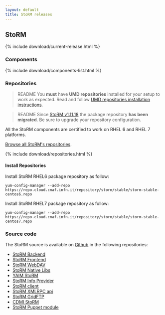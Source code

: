 ```yaml
---
layout: default
title: StoRM releases
---
```


## StoRM

{% include download/current-release.html %}

### Components

{% include download/components-list.html %}

### Repositories <a name="stable-releases">&nbsp;</a>

> <span class="label label-success">README</span> You **must** have **UMD repositories** installed for your setup to work as
expected. Read and follow [UMD repositories installation instructions][umd-install-guide].

> <span class="label label-success">README</span> Since
[StoRM v1.11.18]({{site.baseurl}}/release-notes/StoRM-v1.11.18.html)
the package repository **has been migrated**. Be sure to upgrade your repository configuration.

All the StoRM components are certified to work on RHEL 6 and RHEL 7 platforms.

[<i class="icon-search"></i> Browse all StoRM's repositories][storm-repo-index].

{% include download/repositories.html %}


#### Install Repositories

Install StoRM RHEL6 package repository as follow:

```shell
yum-config-manager --add-repo https://repo.cloud.cnaf.infn.it/repository/storm/stable/storm-stable-centos6.repo
```

Install StoRM RHEL7 package repository as follow:

```shell
yum-config-manager --add-repo https://repo.cloud.cnaf.infn.it/repository/storm/stable/storm-stable-centos7.repo
```

### Source code

The StoRM source is available on [Github](https://github.com) in the following repositories:

- [StoRM Backend](https://github.com/italiangrid/storm)
- [StoRM Frontend](https://github.com/italiangrid/storm-frontend)
- [StoRM WebDAV](https://github.com/italiangrid/storm-webdav)
- [StoRM Native Libs](https://github.com/italiangrid/storm-native-libs)
- [YAIM StoRM](https://github.com/italiangrid/yaim-storm)
- [StoRM Info Provider](https://github.com/italiangrid/storm-info-provider)
- [StoRM client](https://github.com/italiangrid/storm-client)
- [StoRM XMLRPC api](https://github.com/italiangrid/storm-xmlrpc-api)
- [StoRM GridFTP](https://github.com/italiangrid/storm-gridftp-dsi)
- [CDMI StoRM](https://github.com/italiangrid/cdmi-storm)
- [StoRM Puppet module](https://github.com/italiangrid/storm-puppet-module)

[storm-repo-index]: https://repo.cloud.cnaf.infn.it/repository/storm/index.html

[umd-install-guide]: {{site.baseurl}}/documentation/sysadmin-guide/1.11.18/#umdrepos
